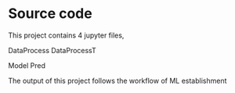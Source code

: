 # Source code

This project contains 4 jupyter files, 

DataProcess
DataProcessT


Model
Pred

The output of this project follows the workflow of ML establishment
